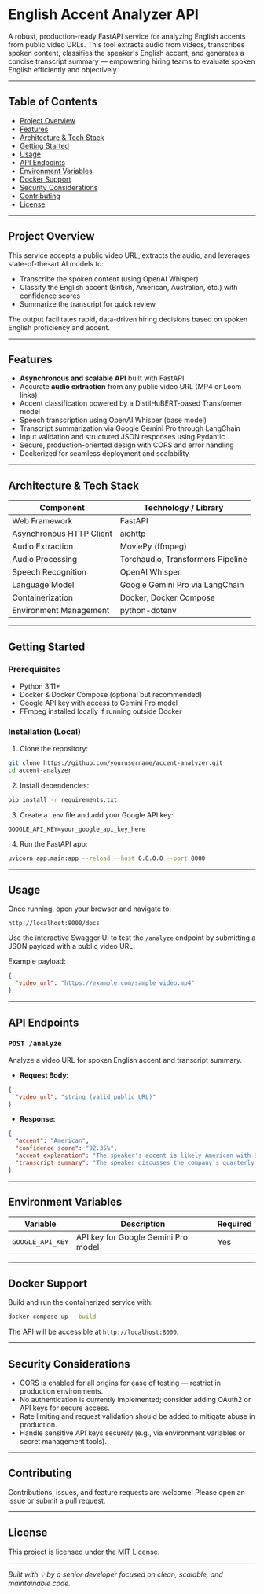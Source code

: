 # English Accent Analyzer API

A robust, production-ready FastAPI service for analyzing English accents from public video URLs. This tool extracts audio from videos, transcribes spoken content, classifies the speaker's English accent, and generates a concise transcript summary — empowering hiring teams to evaluate spoken English efficiently and objectively.

---

## Table of Contents

- [Project Overview](#project-overview)  
- [Features](#features)  
- [Architecture & Tech Stack](#architecture--tech-stack)  
- [Getting Started](#getting-started)  
- [Usage](#usage)  
- [API Endpoints](#api-endpoints)  
- [Environment Variables](#environment-variables)  
- [Docker Support](#docker-support)  
- [Security Considerations](#security-considerations)  
- [Contributing](#contributing)  
- [License](#license)  

---

## Project Overview

This service accepts a public video URL, extracts the audio, and leverages state-of-the-art AI models to:

- Transcribe the spoken content (using OpenAI Whisper)
- Classify the English accent (British, American, Australian, etc.) with confidence scores
- Summarize the transcript for quick review

The output facilitates rapid, data-driven hiring decisions based on spoken English proficiency and accent.

---

## Features

- **Asynchronous and scalable API** built with FastAPI  
- Accurate **audio extraction** from any public video URL (MP4 or Loom links)  
- Accent classification powered by a DistilHuBERT-based Transformer model  
- Speech transcription using OpenAI Whisper (base model)  
- Transcript summarization via Google Gemini Pro through LangChain  
- Input validation and structured JSON responses using Pydantic  
- Secure, production-oriented design with CORS and error handling  
- Dockerized for seamless deployment and scalability  

---

## Architecture & Tech Stack

| Component                | Technology / Library               |
|--------------------------|----------------------------------|
| Web Framework            | FastAPI                          |
| Asynchronous HTTP Client  | aiohttp                         |
| Audio Extraction         | MoviePy (ffmpeg)                 |
| Audio Processing         | Torchaudio, Transformers Pipeline|
| Speech Recognition       | OpenAI Whisper                   |
| Language Model           | Google Gemini Pro via LangChain  |
| Containerization         | Docker, Docker Compose           |
| Environment Management   | python-dotenv                    |

---

## Getting Started

### Prerequisites

- Python 3.11+
- Docker & Docker Compose (optional but recommended)
- Google API key with access to Gemini Pro model
- FFmpeg installed locally if running outside Docker

### Installation (Local)

1. Clone the repository:

```bash
git clone https://github.com/yourusername/accent-analyzer.git
cd accent-analyzer
````

2. Install dependencies:

```bash
pip install -r requirements.txt
```

3. Create a `.env` file and add your Google API key:

```env
GOOGLE_API_KEY=your_google_api_key_here
```

4. Run the FastAPI app:

```bash
uvicorn app.main:app --reload --host 0.0.0.0 --port 8000
```

---

## Usage

Once running, open your browser and navigate to:

```
http://localhost:8000/docs
```

Use the interactive Swagger UI to test the `/analyze` endpoint by submitting a JSON payload with a public video URL.

Example payload:

```json
{
  "video_url": "https://example.com/sample_video.mp4"
}
```

---

## API Endpoints

### `POST /analyze`

Analyze a video URL for spoken English accent and transcript summary.

* **Request Body:**

```json
{
  "video_url": "string (valid public URL)"
}
```

* **Response:**

```json
{
  "accent": "American",
  "confidence_score": "92.35%",
  "accent_explanation": "The speaker's accent is likely American with 92.35% confidence.",
  "transcript_summary": "The speaker discusses the company's quarterly performance and growth strategies."
}
```

---

## Environment Variables

| Variable         | Description                         | Required |
| ---------------- | ----------------------------------- | -------- |
| `GOOGLE_API_KEY` | API key for Google Gemini Pro model | Yes      |

---

## Docker Support

Build and run the containerized service with:

```bash
docker-compose up --build
```

The API will be accessible at `http://localhost:8000`.

---

## Security Considerations

* CORS is enabled for all origins for ease of testing — restrict in production environments.
* No authentication is currently implemented; consider adding OAuth2 or API keys for secure access.
* Rate limiting and request validation should be added to mitigate abuse in production.
* Handle sensitive API keys securely (e.g., via environment variables or secret management tools).

---

## Contributing

Contributions, issues, and feature requests are welcome! Please open an issue or submit a pull request.

---

## License

This project is licensed under the [MIT License](LICENSE).

---

*Built with 💡 by a senior developer focused on clean, scalable, and maintainable code.*

```
```
